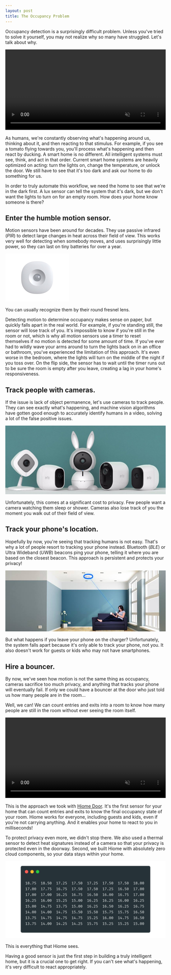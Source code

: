 ```yaml
---
layout: post
title: The Occupancy Problem
---
```


Occupancy detection is a surprisingly difficult problem. Unless you've tried to solve it yourself, you may not realize why so many have struggled. Let's talk about why.

<video autoplay="" muted="" loop="" playsinline="" class="padded rounded" width="100%">
  <source src="/post_files/doorsummary.mp4" type="video/mp4">
  Sorry, your browser doesn't support embedded videos.
</video>

As humans, we're constantly observing what's happening around us, thinking about it, and then reacting to that stimulus. For example, if you see a tomato flying towards you, you'll process what's happening and then react by ducking. A smart home is no different. All intelligent systems must see, think, and act in that order. Current smart home systems are heavily optimized on acting: turn the lights on, change the temperature, or unlock the door. We still have to see that it's too dark and ask our home to do something for us.

In order to truly automate this workflow, we need the home to see that we're in the dark first. A lux sensor can tell the system that it's dark, but we don't want the lights to turn on for an empty room. How does your home know someone is there?

## Enter the humble motion sensor.

Motion sensors have been around for decades. They use passive infrared (_PIR_) to detect large changes in heat across their field of view. This works very well for detecting when somebody moves, and uses surprisingly little power, so they can last on tiny batteries for over a year.

<img src="/post_files/motion_sensor.jpg" alt="Motion sensor" width="200px" height="150px" />
<p class="caption">You can usually recognize them by their round fresnel lens.</p>

Detecting motion to determine occupancy makes sense on paper, but quickly falls apart in the real world. For example, if you're standing still, the sensor will lose track of you. It's impossible to know if you're still in the room or not, which is why all motion sensors use a timer to reset themselves if no motion is detected for some amount of time. If you've ever had to wildly wave your arms around to turn the lights back on in an office or bathroom, you've experienced the limitation of this approach. It's even worse in the bedroom, where the lights will turn on the middle of the night if you toss over. On the flip side, the sensor has to wait until the timer runs out to be sure the room is empty after you leave, creating a lag in your home's responsiveness.

## Track people with cameras.

If the issue is lack of object permanence, let's use cameras to track people. They can see exactly what's happening, and machine vision algorithms have gotten good enough to accurately identify humans in a video, solving a lot of the false positive issues.

<div class="padded"><img src="/post_files/cameras.jpg" alt="Smart home cameras" class="rounded" /></div>

Unfortunately, this comes at a significant cost to privacy. Few people want a camera watching them sleep or shower. Cameras also lose track of you the moment you walk out of their field of view.

## Track your phone's location.

Hopefully by now, you're seeing that tracking humans is not easy. That's why a lot of people resort to tracking your phone instead. Bluetooth (_BLE_) or Ultra Wideband (_UWB_) beacons ping your phone, telling it where you are based on the closest beacon. This approach is persistent and protects your privacy!

<div class="padded"><img src="/post_files/ble.jpg" alt="Detecting your phone via Bluetooth" class="rounded" /></div>

But what happens if you leave your phone on the charger? Unfortunately, the system falls apart because it's only able to track your phone, not you. It also doesn't work for guests or kids who may not have smartphones.

## Hire a bouncer.

By now, we've seen how motion is not the same thing as occupancy, cameras sacrifice too much privacy, and anything that tracks your phone will eventually fail. If only we could have a bouncer at the door who just told us how many people are in the room...

Well, we can! We can count entries and exits into a room to know how many people are still in the room without ever seeing the room itself.

<video autoplay="" muted="" loop="" playsinline="" class="padded rounded" width="100%">
  <source src="/post_files/doorstats.mp4" type="video/mp4">
  Sorry, your browser doesn't support embedded videos.
</video>

This is the approach we took with [Hiome Door](https://hiome.com). It's the first sensor for your home that can count entries and exits to know the final occupancy state of your room. Hiome works for everyone, including guests and kids, even if you're not carrying anything. And it enables your home to react to you in milliseconds!

To protect privacy even more, we didn't stop there. We also used a thermal sensor to detect heat signatures instead of a camera so that your privacy is protected even in the doorway. Second, we built Hiome with absolutely zero cloud components, so your data stays within your home.

<div class="padded">
  <img src="/post_files/thermal.png" alt="Raw thermal data" class="rounded" />
  <p class="caption">This is everything that Hiome sees.</p>
</div>

Having a good sensor is just the first step in building a truly intelligent home, but it is a crucial one to get right. If you can't see what's happening, it's very difficult to react appropriately.
